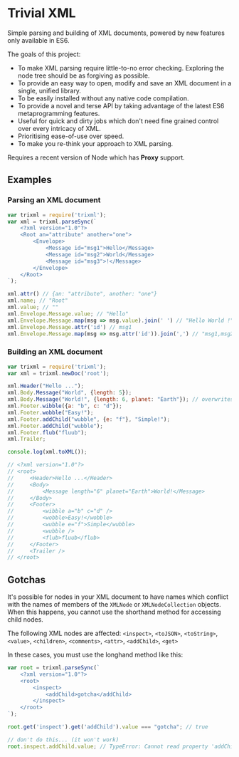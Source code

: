 # Trivial XML

Simple parsing and building of XML documents, powered by new features only available in ES6.

The goals of this project:
* To make XML parsing require little-to-no error checking. Exploring the node tree should be as forgiving as possible.
* To provide an easy way to open, modify and save an XML document in a single, unified library.
* To be easily installed without any native code compilation.
* To provide a novel and terse API by taking advantage of the latest ES6 metaprogramming features.
* Useful for quick and dirty jobs which don't need fine grained control over every intricacy of XML.
* Prioritising ease-of-use over speed.
* To make you re-think your approach to XML parsing.

Requires a recent version of Node which has **Proxy** support.

## Examples
### Parsing an XML document
```js
var trixml = require('trixml');
var xml = trixml.parseSync(`
    <?xml version="1.0"?>
    <Root an="attribute" another="one">
        <Envelope>
            <Message id="msg1">Hello</Message>
            <Message id="msg2">World</Message>
            <Message id="msg3">!</Message>
        </Envelope>
    </Root>
`);

xml.attr() // {an: "attribute", another: "one"}
xml.name; // "Root"
xml.value; // ""
xml.Envelope.Message.value; // "Hello"
xml.Envelope.Message.map(msg => msg.value).join(' ') // "Hello World !"
xml.Envelope.Message.attr('id') // msg1
xml.Envelope.Message.map(msg => msg.attr('id')).join(',') // "msg1,msg2,msg3"
```

### Building an XML document

```js
var trixml = require('trixml');
var xml = trixml.newDoc('root');

xml.Header("Hello ...");
xml.Body.Message("World", {length: 5});
xml.Body.Message("World!", {length: 6, planet: "Earth"}); // overwrites value & merges attributes
xml.Footer.wibble({a: "b", c: "d"});
xml.Footer.wobble("Easy!");
xml.Footer.addChild("wubble", {e: "f"}, "Simple!");
xml.Footer.addChild("wubble");
xml.Footer.flub("fluub");
xml.Trailer;

console.log(xml.toXML());

// <?xml version="1.0"?>
// <root>
//     <Header>Hello ...</Header>
//     <Body>
//         <Message length="6" planet="Earth">World!</Message>
//     </Body>
//     <Footer>
//         <wibble a="b" c="d" />
//         <wobble>Easy!</wobble>
//         <wubble e="f">Simple</wubble>
//         <wubble />
//         <flub>fluub</flub>
//     </Footer>
//     <Trailer />
// </root>
```


## Gotchas

It's possible for nodes in your XML document to have names which conflict with the names of members of the ```XMLNode``` or ```XMLNodeCollection``` objects.  When this happens, you cannot use the shorthand method for accessing child nodes.

The following XML nodes are affected:
    ```<inspect>```, ```<toJSON>```, ```<toString>```, ```<value>```, ```<children>```, ```<comments>```, ```<attr>```, ```<addChild>```, ```<get>```

In these cases, you must use the longhand method like this:
```js
var root = trixml.parseSync(`
    <?xml version="1.0"?>
    <root>
        <inspect>
            <addChild>gotcha</addChild>
        </inspect>
    </root>
`);

root.get('inspect').get('addChild').value === "gotcha"; // true

// don't do this... (it won't work)
root.inspect.addChild.value; // TypeError: Cannot read property 'addChild' of null
```
